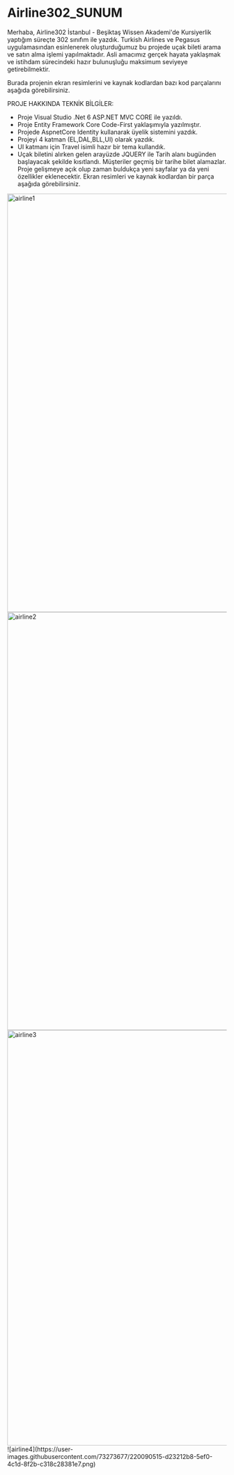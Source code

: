 # Airline302_SUNUM

Merhaba, Airline302 İstanbul - Beşiktaş Wissen Akademi'de Kursiyerlik yaptığım süreçte 302 sınıfım ile yazdık. Turkish Airlines ve Pegasus uygulamasından esinlenerek oluşturduğumuz bu projede uçak bileti arama ve satın alma işlemi yapılmaktadır. Asli amacımız gerçek hayata yaklaşmak ve istihdam sürecindeki hazır bulunuşluğu maksimum seviyeye getirebilmektir.

Burada projenin ekran resimlerini ve kaynak kodlardan bazı kod parçalarını aşağıda görebilirsiniz.

PROJE HAKKINDA TEKNİK BİLGİLER:
* Proje Visual Studio .Net 6 ASP.NET MVC CORE ile yazıldı.
* Proje Entity Framework Core Code-First yaklaşımıyla yazılmıştır.
* Projede AspnetCore Identity kullanarak üyelik sistemini yazdık.
* Projeyi 4 katman (EL,DAL,BLL,UI) olarak yazdık.
* UI katmanı için Travel isimli hazır bir tema kullandık.
* Uçak biletini alırken gelen arayüzde JQUERY ile Tarih alanı bugünden başlayacak şekilde kısıtlandı. Müşteriler geçmiş bir tarihe bilet alamazlar.
Proje gelişmeye açık olup zaman buldukça yeni sayfalar ya da yeni özellikler eklenecektir. Ekran resimleri ve kaynak kodlardan bir parça aşağıda görebilirsiniz.
<img width="960" alt="airline1" src="https://user-images.githubusercontent.com/73273677/220090391-6e3a8b9b-d393-4f56-afd5-147d54efba91.png">
<img width="959" alt="airline2" src="https://user-images.githubusercontent.com/73273677/220090488-1f70b6c2-2b0e-4cd5-abf8-828083e9a9b2.png">
<img width="953" alt="airline3" src="https://user-images.githubusercontent.com/73273677/220090500-1436eb2e-558b-40a6-9bdc-1471c74c69a7.png">
![airline4](https://user-images.githubusercontent.com/73273677/220090515-d23212b8-5ef0-4c1d-8f2b-c318c28381e7.png)
